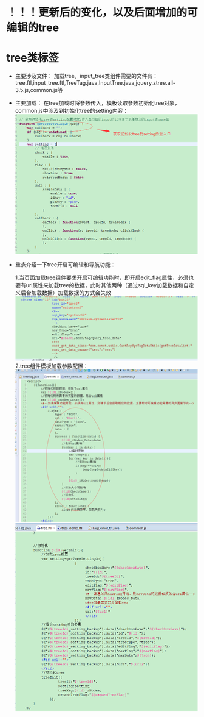 # ！！！更新后的变化，以及后面增加的可编辑的tree

# tree类标签

* 主要涉及文件：
  加载tree，input\_tree类组件需要的文件有：tree.ftl,input\_tree.ftl,TreeTag.java,InputTree.java,jquery.ztree.all-3.5.js,common.js等
* 主要加载：
  在tree加载时将参数传入，模板读取参数初始化tree对象，common.js中涉及到初始化tree的setting内容：
  ![](/assets/frontDoc_tree1.png)
  
* 重点介绍一下tree开启可编辑和导航功能：
  
  1.当页面加载tree组件要求开启可编辑功能时，即开启edit_flag属性，必须也要有url属性来加载tree的数据，此时其他两种（通过sql_key加载数据和自定义后台加载数据）加载数据的方式会失效
  ![](/assets/tree_edit_1.png)
  2.tree组件模板加载参数配置：
  ![](/assets/tree_edit_2.png)
  ![](/assets/tree_edit_3.png)

  



